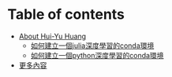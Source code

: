 # Table of contents

* [About Hui-Yu Huang](README.md)
  * [如何建立一個julia深度學習的conda環境](conda_env_for_deeplearning_julia.md)
  * [如何建立一個python深度學習的conda環境](conda_env_for_deeplearning_python.md)
* [更多內容](geng-duo-nei-rong.md)

